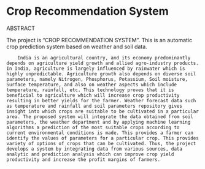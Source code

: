 # Crop Recommendation System
ABSTRACT

The project is “CROP RECOMMENDATION SYSTEM”. This is an automatic crop prediction system based on weather and soil data.

       	India is an agricultural country, and its economy predominantly depends on agriculture yield growth and allied agro-industry products. In India, agriculture is largely influenced by rainwater which is highly unpredictable. Agriculture growth also depends on diverse soil parameters, namely Nitrogen, Phosphorus, Potassium, Soil moisture, Surface temperature, and also on weather aspects which include temperature, rainfall, etc. This technology proves that it is beneficial to agriculture which will increase crop productivity resulting in better yields for the farmer. Weather forecast data such as temperature and rainfall and soil parameters repository gives insight into which crops are suitable to be cultivated in a particular area. The proposed system will integrate the data obtained from soil parameters, the weather department and by applying machine learning algorithms a prediction of the most suitable crops according to current environmental conditions is made. This provides a farmer can identify the values of parameters for a particular crop. This provides variety of options of crops that can be cultivated. Thus, the project develops a system by integrating data from various sources, data analytic and prediction analysis which can improve crop yield productivity and increase the profit margins of farmers.
